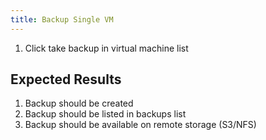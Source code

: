 ```yaml
---
title: Backup Single VM
---
```

1. Click take backup in virtual machine list

## Expected Results
1. Backup should be created
1. Backup should be listed in backups list
1. Backup should be available on remote storage (S3/NFS)